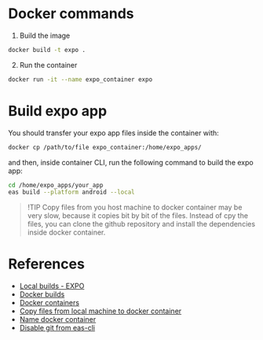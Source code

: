 # Docker commands

1. Build the image 

```bash
docker build -t expo .
```

2. Run the container 

```bash
docker run -it --name expo_container expo 
```

# Build expo app 

You should transfer your expo app files inside the container with:

```bash
docker cp /path/to/file expo_container:/home/expo_apps/
```

and then, inside container CLI, run the following command to build the expo app:

```bash
cd /home/expo_apps/your_app
eas build --platform android --local
```

> !TIP
> Copy files from you host machine to docker container may be very slow, because it copies bit by bit of the files. Instead of cpy the files, you can clone the github repository and install the dependencies inside docker container.

# References

- [Local builds - EXPO](https://docs.expo.dev/build-reference/local-builds/)
- [Docker builds](https://docs.docker.com/reference/cli/docker/image/build/)
- [Docker containers](https://docs.docker.com/reference/cli/docker/container/run/)
- [Copy files from local machine to docker container](https://stackoverflow.com/questions/40313633/how-to-copy-files-from-local-machine-to-docker-container-on-windows)
- [Name docker container](https://docs.docker.com/engine/reference/run/#:~:text=Container%20identification,-You%20can%20identify&text=You%20can%20also%20defined%20a,background%20and%20foreground%20Docker%20containers.)
- [Disable git from eas-cli](https://expo.fyi/eas-vcs-workflow)